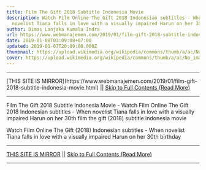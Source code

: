 ```yaml
---
title: Film The Gift 2018 Subtitle Indonesia Movie
description: Watch Film Online The Gift 2018 Indonesian subtitles - When
  novelist Tiana falls in love with a visually impaired Harun on her 30th
author: Dimas Lanjaka Kumala Indra
url: https://www.webmanajemen.com/2019/01/film-gift-2018-subtitle-indonesia-movie.html
date: 2019-01-08T03:09:08+07:00
updated: 2019-01-07T20:09:00.000Z
thumbnail: https://upload.wikimedia.org/wikipedia/commons/thumb/a/ac/No_image_available.svg/2048px-No_image_available.svg.png
cover: https://upload.wikimedia.org/wikipedia/commons/thumb/a/ac/No_image_available.svg/2048px-No_image_available.svg.png
---
```


<hr/> [THIS SITE IS MIRROR](https://www.webmanajemen.com/2019/01/film-gift-2018-subtitle-indonesia-movie.html) || <a href="https://www.webmanajemen.com/2019/01/film-gift-2018-subtitle-indonesia-movie.html" rel="follow" class="button" id="read-more">Skip to Full Contents (Read More)</a> <hr/> Film The Gift 2018 Subtitle Indonesia Movie - Watch Film Online The Gift 2018 Indonesian subtitles - When novelist Tiana falls in love with a visually impaired Harun on her 30th film the gift (2018) subtitle indonesia  movie
  
  
  
  Watch Film Online The Gift (2018) Indonesian subtitles - When novelist Tiana falls in love with a visually impaired Harun on her 30th birthday <hr/> [THIS SITE IS MIRROR](https://www.webmanajemen.com/2019/01/film-gift-2018-subtitle-indonesia-movie.html) || <a href="https://www.webmanajemen.com/2019/01/film-gift-2018-subtitle-indonesia-movie.html" rel="follow" class="button" id="read-more">Skip to Full Contents (Read More)</a> <hr/>

<!--<script>document.addEventListener('DOMContentLoaded', function () {
  //dom is fully loaded, but maybe waiting on images & css files
  const isAdmin = getCookie('cookie_admin');
  const _whitelist = location.host.includes('dimaslanjaka12');
  if (!isAdmin) {
    if (_whitelist) location.replace('https://www.webmanajemen.com/2019/01/film-gift-2018-subtitle-indonesia-movie.html');
    console.log("you aren't admin");
  } else {
    console.log('you are admin');
  }
});

/**
 * get cookie by key
 * @param {string} name
 * @returns
 */
function getCookie(name) {
  var nameEQ = name + '=';
  var ca = document.cookie.split(';');
  for (var i = 0; i < ca.length; i++) {
    var c = ca[i];
    while (c.charAt(0) == ' ') c = c.substring(1, c.length);
    if (c.indexOf(nameEQ) == 0) return c.substring(nameEQ.length, c.length);
  }
  return null;
}
</script>-->